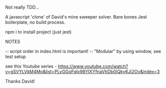Not really TDD... 

A javascript 'clone' of David's mine sweeper solver. Bare bones Jest boilerplate, no build process.

npm i to install project (just jest)

NOTES 

-: script order in index.html is important!
-: "Modular" by using window, see test setup

see this Youtube series - https://www.youtube.com/watch?v=gSVYLVkM4Mo&list=PLvGGoFqlx98YIXYfnaVhDb0iQky6Ji2Ov&index=3

Thanks David!

